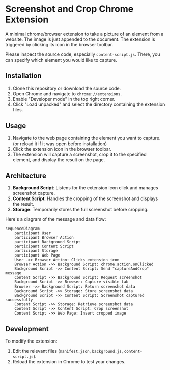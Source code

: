 # Screenshot and Crop Chrome Extension

A minimal chrome/browser extension to take a picture of an element from a website.
The image is just appended to the document.
The extension is triggered by clicking its icon in the browser toolbar.

Please inspect the source code, especially `content-script.js`.
There, you can specify which element you would like to capture.

## Installation

1. Clone this repository or download the source code.
2. Open Chrome and navigate to `chrome://extensions`.
3. Enable "Developer mode" in the top right corner.
4. Click "Load unpacked" and select the directory containing the extension files.

## Usage

1. Navigate to the web page containing the element you want to capture. (or reload it if it was open before installation)
2. Click the extension icon in the browser toolbar.
3. The extension will capture a screenshot, crop it to the specified element, and display the result on the page.

## Architecture

1. **Background Script**: Listens for the extension icon click and manages screenshot capture.
2. **Content Script**: Handles the cropping of the screenshot and displays the result.
3. **Storage**: Temporarily stores the full screenshot before cropping.

Here's a diagram of the message and data flow:

```mermaid
sequenceDiagram
    participant User
    participant Browser Action
    participant Background Script
    participant Content Script
    participant Storage
    participant Web Page
    User ->> Browser Action: Clicks extension icon
    Browser Action ->> Background Script: chrome.action.onClicked
    Background Script ->> Content Script: Send "captureAndCrop" message
    Content Script ->> Background Script: Request screenshot
    Background Script ->> Browser: Capture visible tab
    Browser ->> Background Script: Return screenshot data
    Background Script ->> Storage: Store screenshot data
    Background Script ->> Content Script: Screenshot captured successfully
    Content Script ->> Storage: Retrieve screenshot data
    Content Script ->> Content Script: Crop screenshot
    Content Script ->> Web Page: Insert cropped image
```

## Development

To modify the extension:

1. Edit the relevant files (`manifest.json`, `background.js`, `content-script.js`).
2. Reload the extension in Chrome to test your changes.

